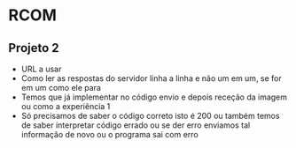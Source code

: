 # RCOM

## Projeto 2

* URL a usar
* Como ler as respostas do servidor linha a linha e não um em um, se for em um como ele para
* Temos que já implementar no código envio e depois receção da imagem ou como a experiência 1
* Só precisamos de saber o código correto isto é 200 ou também temos de saber interpretar código errado ou se der erro enviamos tal informação de novo ou o programa sai com erro
